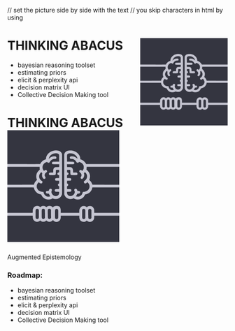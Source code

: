 // set the picture side by side with the text
// you skip characters in html by using 
# THINKING ABACUS <img align="right" width="200" height="200" src=https://raw.githubusercontent.com/franciscoabenza/thinking-abacus/main/landing_page/frontend/resources/logo_sq.png>

- bayesian reasoning toolset
- estimating priors
- elicit & perplexity api
- decision matrix UI
- Collective Decision Making tool

# THINKING ABACUS ![logo](landing_page/frontend/resources/logo_sq.png)
Augmented Epistemology


### Roadmap:
- bayesian reasoning toolset
- estimating priors
- elicit & perplexity api
- decision matrix UI
- Collective Decision Making tool
